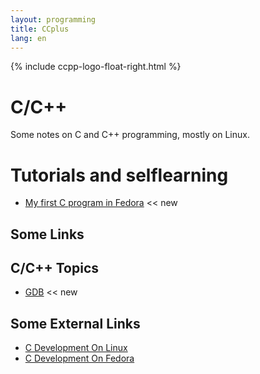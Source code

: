 ```yaml
---
layout: programming
title: CCplus
lang: en
---
```

{% include ccpp-logo-float-right.html %}
# C/C++
Some notes on C and C++ programming, mostly on Linux.

# Tutorials and selflearning 
* [My first C program in Fedora](docs/fedora-c-day-01.html) <span class="badge badge-primary"><< new</span>


## Some Links

## C/C++ Topics
* [GDB](docs/gdb.html) <span class="badge badge-primary"><< new</span>

    
## Some External Links
* [C Development On Linux](https://linuxconfig.org/c-development-on-linux-introduction-i)
* [C Development On Fedora](https://developer.fedoraproject.org/tech/languages/c/c_installation.html)

